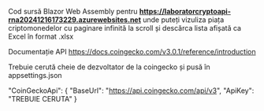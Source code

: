Cod sursă Blazor Web Assembly pentru **https://laboratorcryptoapi-rna20241216173229.azurewebsites.net** unde puteți vizuliza piața criptomonedelor cu paginare infinită la scroll și descărca lista afișată ca Excel în format .xlsx 

Documentație API https://docs.coingecko.com/v3.0.1/reference/introduction 

Trebuie cerută cheie de dezvoltator de la coingecko și pusă în appsettings.json

"CoinGeckoApi": {
  "BaseUrl": "https://api.coingecko.com/api/v3",
  "ApiKey": "TREBUIE CERUTA"
}
